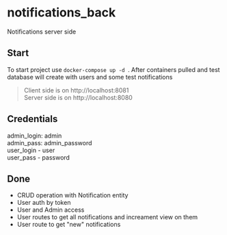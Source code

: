 # notifications_back
Notifications server side
## Start
To start project use ```docker-compose up -d ```.
After containers pulled and test database will create with users and some test notifications
> Client side is on http://localhost:8081   
> Server side is on http://localhost:8080
## Credentials
admin_login: admin   
admin_pass: admin_password   
user_login - user   
user_pass - password    
## Done
* CRUD operation with Notification entity
* User auth by token
* User and Admin access
* User routes to get all notifications and increament view on them
* User route to get "new" notifications
